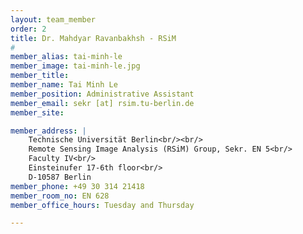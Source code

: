 ```yaml
---
layout: team_member
order: 2
title: Dr. Mahdyar Ravanbakhsh - RSiM
#
member_alias: tai-minh-le
member_image: tai-minh-le.jpg
member_title:
member_name: Tai Minh Le
member_position: Administrative Assistant
member_email: sekr [at] rsim.tu-berlin.de
member_site:

member_address: |
    Technische Universität Berlin<br/><br/>
    Remote Sensing Image Analysis (RSiM) Group, Sekr. EN 5<br/>
    Faculty IV<br/>
    Einsteinufer 17-6th floor<br/>
    D-10587 Berlin
member_phone: +49 30 314 21418
member_room_no: EN 628
member_office_hours: Tuesday and Thursday

---
```


